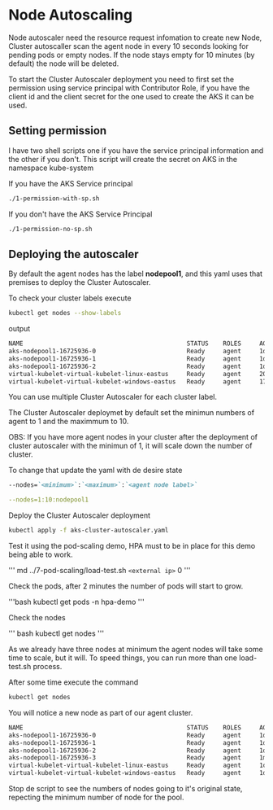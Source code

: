 # Node Autoscaling

Node autoscaler need the resource request infomation to create new Node, Cluster autoscaller scan the agent node in every 10 seconds looking for pending pods or empty nodes. If the node stays empty for 10 minutes (by default) the node will be deleted.

To start the Cluster Autoscaler deployment you need to first set the permission using service principal with Contributor Role, if you have the client id and the client secret for the one used to create the AKS it can be used.

## Setting permission

I have two shell scripts one if you have the service principal information and the other if you don't.
This script will create the secret on AKS in the namespace kube-system

If you have the AKS Service principal

```bash
./1-permission-with-sp.sh
```

If you don't have the AKS Service Principal

``` bash
./1-permission-no-sp.sh
```

## Deploying the autoscaler

By default the agent nodes has the label **nodepool1**, and this yaml uses that premises to deploy the Cluster Autoscaler.

To check your cluster labels execute

``` bash
kubectl get nodes --show-labels
```

output

``` md
NAME                                             STATUS    ROLES     AGE       VERSION   LABELS
aks-nodepool1-16725936-0                         Ready     agent     1d        v1.11.5   agentpool=**nodepool1**,beta.kubernetes.io/arch=amd64,beta.kubernetes.io/instance-type=Standard_DS2_v2,beta.kubernetes.io/os=linux,failure-domain.beta.kubernetes.io/region=eastus,failure-domain.beta.kubernetes.io/zone=1,kubernetes.azure.com/cluster=MC_aks-demo_aks-demo_eastus,kubernetes.io/hostname=aks-nodepool1-16725936-0,kubernetes.io/role=agent,node-role.kubernetes.io/agent=,storageprofile=managed,storagetier=Premium_LRS
aks-nodepool1-16725936-1                         Ready     agent     1d        v1.11.5   agentpool=nodepool1,beta.kubernetes.io/arch=amd64,beta.kubernetes.io/instance-type=Standard_DS2_v2,beta.kubernetes.io/os=linux,failure-domain.beta.kubernetes.io/region=eastus,failure-domain.beta.kubernetes.io/zone=0,kubernetes.azure.com/cluster=MC_aks-demo_aks-demo_eastus,kubernetes.io/hostname=aks-nodepool1-16725936-1,kubernetes.io/role=agent,node-role.kubernetes.io/agent=,storageprofile=managed,storagetier=Premium_LRS
aks-nodepool1-16725936-2                         Ready     agent     1d        v1.11.5   agentpool=nodepool1,beta.kubernetes.io/arch=amd64,beta.kubernetes.io/instance-type=Standard_DS2_v2,beta.kubernetes.io/os=linux,failure-domain.beta.kubernetes.io/region=eastus,failure-domain.beta.kubernetes.io/zone=0,kubernetes.azure.com/cluster=MC_aks-demo_aks-demo_eastus,kubernetes.io/hostname=aks-nodepool1-16725936-2,kubernetes.io/role=agent,node-role.kubernetes.io/agent=,storageprofile=managed,storagetier=Premium_LRS
virtual-kubelet-virtual-kubelet-linux-eastus     Ready     agent     20h       v1.11.2   alpha.service-controller.kubernetes.io/exclude-balancer=true,beta.kubernetes.io/os=linux,kubernetes.io/hostname=virtual-kubelet-virtual-kubelet-linux-eastus,kubernetes.io/role=agent,type=virtual-kubelet
virtual-kubelet-virtual-kubelet-windows-eastus   Ready     agent     17h       v1.11.2   alpha.service-controller.kubernetes.io/exclude-balancer=true,beta.kubernetes.io/os=windows,kubernetes.io/hostname=virtual-kubelet-virtual-kubelet-windows-eastus,kubernetes.io/role=agent,type=virtual-kubelet
```

You can use multiple Cluster Autoscaler for each cluster label.

The Cluster Autoscaler deploymet by default set the minimun numbers of agent to 1 and the maximmum to 10.

OBS: If you have more agent nodes in your cluster after the deployment of cluster autoscaler with the minimun of 1, it will scale down the number of cluster.

To change that update the yaml with de desire state

``` md
--nodes=`<minimum>`:`<maximum>`:`<agent node label>`
```

``` yaml
--nodes=1:10:nodepool1
```

Deploy the Cluster Autoscaler deployment

``` bash
kubectl apply -f aks-cluster-autoscaler.yaml
```

Test it using the pod-scaling demo, HPA must to be in place for this demo being able to work.

''' md
../7-pod-scaling/load-test.sh `<external ip>` 0
'''

Check the pods, after 2 minutes the number of pods will start to grow.

'''bash
kubectl get pods -n hpa-demo
'''

Check the nodes

''' bash
kubectl get nodes
'''

As we already have three nodes at minimum the agent nodes will take some time to scale, but it will. To speed things, you can run more than one load-test.sh process.


After some time execute the command

``` bash
kubectl get nodes
```

You will notice a new node as part of our agent cluster.

``` bash
NAME                                             STATUS    ROLES     AGE       VERSION
aks-nodepool1-16725936-0                         Ready     agent     1d        v1.11.5
aks-nodepool1-16725936-1                         Ready     agent     1d        v1.11.5
aks-nodepool1-16725936-2                         Ready     agent     1d        v1.11.5
aks-nodepool1-16725936-3                         Ready     agent     1m        v1.11.5
virtual-kubelet-virtual-kubelet-linux-eastus     Ready     agent     1d        v1.11.2
virtual-kubelet-virtual-kubelet-windows-eastus   Ready     agent     1d        v1.11.2
```

Stop de script to see the numbers of nodes going to it's original state, repecting the minimum number of node for the pool.